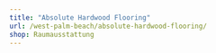 ```yaml
---
title: "Absolute Hardwood Flooring"
url: /west-palm-beach/absolute-hardwood-flooring/
shop: Raumausstattung
---
```

